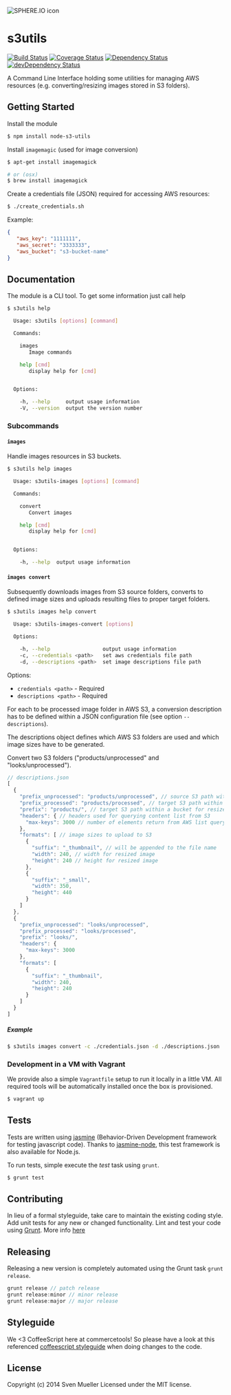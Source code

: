 ![SPHERE.IO icon](https://admin.sphere.io/assets/images/sphere_logo_rgb_long.png)

# s3utils

[![Build Status](https://secure.travis-ci.org/sphereio/node-s3-utils.png?branch=master)](http://travis-ci.org/sphereio/node-s3-utils) [![Coverage Status](https://coveralls.io/repos/sphereio/node-s3-utils/badge.png)](https://coveralls.io/r/sphereio/node-s3-utils) [![Dependency Status](https://david-dm.org/sphereio/node-s3-utils.png?theme=shields.io)](https://david-dm.org/sphereio/node-s3-utils) [![devDependency Status](https://david-dm.org/sphereio/node-s3-utils/dev-status.png?theme=shields.io)](https://david-dm.org/sphereio/node-s3-utils#info=devDependencies)


A Command Line Interface holding some utilities for managing AWS resources (e.g. converting/resizing images stored in S3 folders).

## Getting Started
Install the module

```bash
$ npm install node-s3-utils
```

Install `imagemagic` (used for image conversion)

```bash
$ apt-get install imagemagick

# or (osx)
$ brew install imagemagick
```

Create a credentials file (JSON) required for accessing AWS resources:

```bash
$ ./create_credentials.sh
```

Example:

```json
{
   "aws_key": "1111111",
   "aws_secret": "3333333",
   "aws_bucket": "s3-bucket-name"
}
```

## Documentation
The module is a CLI tool.
To get some information just call help

```bash
$ s3utils help

  Usage: s3utils [options] [command]

  Commands:

    images
       Image commands

    help [cmd]
       display help for [cmd]


  Options:

    -h, --help     output usage information
    -V, --version  output the version number
```

### Subcommands

#### `images`
Handle images resources in S3 buckets.

```bash
$ s3utils help images

  Usage: s3utils-images [options] [command]

  Commands:

    convert
       Convert images

    help [cmd]
       display help for [cmd]


  Options:

    -h, --help  output usage information
```

#### `images convert`
Subsequently downloads images from S3 source folders, converts to defined image sizes and uploads resulting files to proper target folders.

```bash
$ s3utils images help convert

  Usage: s3utils-images-convert [options]

  Options:

    -h, --help                 output usage information
    -c, --credentials <path>   set aws credentials file path
    -d, --descriptions <path>  set image descriptions file path
```

Options:
- `credentials <path>` - Required
- `descriptions <path>` - Required

For each to be processed image folder in AWS S3, a conversion description has to be defined within a JSON configuration file (see option `--descriptions`).

The descriptions object defines which AWS S3 folders are used and which image sizes have to be generated.

Convert two S3 folders ("products/unprocessed" and "looks/unprocessed").

```javascript
// descriptions.json
[
  {
    "prefix_unprocessed": "products/unprocessed", // source S3 path within bucket
    "prefix_processed": "products/processed", // target S3 path within bucket
    "prefix": "products/", // target S3 path within a bucket for resized images
    "headers": { // headers used for querying content list from S3
      "max-keys": 3000 // number of elements return from AWS list query (default is 1000)
    },
    "formats": [ // image sizes to upload to S3
      {
        "suffix": "_thumbnail", // will be appended to the file name
        "width": 240, // width for resized image
        "height": 240 // height for resized image
      },
      {
        "suffix": "_small",
        "width": 350,
        "height": 440
      }
    ]
  },
  {
    "prefix_unprocessed": "looks/unprocessed",
    "prefix_processed": "looks/processed",
    "prefix": "looks/",
    "headers": {
      "max-keys": 3000
    },
    "formats": [
      {
        "suffix": "_thumbnail",
        "width": 240,
        "height": 240
      }
    ]
  }
]
```

##### Example
```bash
$ s3utils images convert -c ./credentials.json -d ./descriptions.json
```

### Development in a VM with Vagrant
We provide also a simple `Vagrantfile` setup to run it locally in a little VM. All required tools will be automatically installed once the box is provisioned.

```bash
$ vagrant up
```

## Tests
Tests are written using [jasmine](http://pivotal.github.io/jasmine/) (Behavior-Driven Development framework for testing javascript code). Thanks to [jasmine-node](https://github.com/mhevery/jasmine-node), this test framework is also available for Node.js.

To run tests, simple execute the *test* task using `grunt`.

```bash
$ grunt test
```

## Contributing
In lieu of a formal styleguide, take care to maintain the existing coding style. Add unit tests for any new or changed functionality. Lint and test your code using [Grunt](http://gruntjs.com/).
More info [here](CONTRIBUTING.md)

## Releasing
Releasing a new version is completely automated using the Grunt task `grunt release`.

```javascript
grunt release // patch release
grunt release:minor // minor release
grunt release:major // major release
```

## Styleguide
We <3 CoffeeScript here at commercetools! So please have a look at this referenced [coffeescript styleguide](https://github.com/polarmobile/coffeescript-style-guide) when doing changes to the code.

## License
Copyright (c) 2014 Sven Mueller
Licensed under the MIT license.
